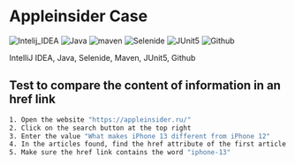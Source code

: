 # Appleinsider Case
![Intelij_IDEA](https://user-images.githubusercontent.com/78253233/159060071-6b77b53e-0af9-4db1-a36e-f46dd8c443b7.png)
![Java](https://user-images.githubusercontent.com/78253233/159060081-5b13b5bc-9bf8-4c44-82cf-643c5d83d102.png)
![maven](https://user-images.githubusercontent.com/78253233/159060170-809f93e0-8f6f-4f4f-b3f7-b09887eadbd4.png)
![Selenide](https://user-images.githubusercontent.com/78253233/159060093-ecd04b2e-6ac6-497e-83e5-12972474d1f7.png)
![JUnit5](https://user-images.githubusercontent.com/78253233/159060116-0ca96983-0a71-49ca-b920-1161103affc0.png)
![Github](https://user-images.githubusercontent.com/78253233/159060195-6c58b927-1153-4deb-800a-96ceead5317c.png)

IntelliJ IDEA, Java, Selenide, Maven, JUnit5, Github

## Test to compare the content of information in an href link 
```sh
1. Open the website "https://appleinsider.ru/"
2. Click on the search button at the top right 
3. Enter the value "What makes iPhone 13 different from iPhone 12"
4. In the articles found, find the href attribute of the first article found 
5. Make sure the href link contains the word "iphone-13"
```
